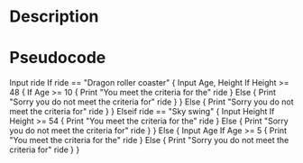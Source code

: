 # Description 



# Pseudocode
Input ride
If ride == "Dragon roller coaster" {
  Input Age, Height
  If Height >= 48 {
    If Age >= 10 {
      Print "You meet the criteria for the" ride
    }
    Else {
      Print "Sorry you do not meet the criteria for" ride 
    }
  }
  Else {
    Print "Sorry you do not meet the criteria for" ride
  }
}
Elseif ride == "Sky swing" {
  Input Height
  If Height >= 54 {
    Print "You meet the criteria for the" ride
  }
  Else {
    Print "Sorry you do not meet the criteria for" ride
  }
}
Else {
  Input Age
  If Age >= 5 {
    Print "You meet the criteria for the" ride
  }
  Else {
    Print "Sorry you do not meet the criteria for" ride
  }
}
